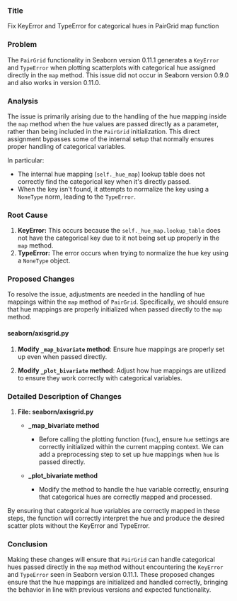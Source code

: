 ### Title
Fix KeyError and TypeError for categorical hues in PairGrid map function

### Problem
The `PairGrid` functionality in Seaborn version 0.11.1 generates a `KeyError` and `TypeError` when plotting scatterplots with categorical hue assigned directly in the `map` method. This issue did not occur in Seaborn version 0.9.0 and also works in version 0.11.0.

### Analysis
The issue is primarily arising due to the handling of the hue mapping inside the `map` method when the hue values are passed directly as a parameter, rather than being included in the `PairGrid` initialization. This direct assignment bypasses some of the internal setup that normally ensures proper handling of categorical variables.

In particular:
- The internal hue mapping (`self._hue_map`) lookup table does not correctly find the categorical key when it's directly passed.
- When the key isn't found, it attempts to normalize the key using a `NoneType` norm, leading to the `TypeError`.

### Root Cause
1. **KeyError:** This occurs because the `self._hue_map.lookup_table` does not have the categorical key due to it not being set up properly in the `map` method.
2. **TypeError:** The error occurs when trying to normalize the hue key using a `NoneType` object.

### Proposed Changes
To resolve the issue, adjustments are needed in the handling of hue mappings within the `map` method of `PairGrid`. Specifically, we should ensure that hue mappings are properly initialized when passed directly to the `map` method.

#### seaborn/axisgrid.py

1. **Modify `_map_bivariate` method**: Ensure hue mappings are properly set up even when passed directly.

2. **Modify `_plot_bivariate` method**: Adjust how hue mappings are utilized to ensure they work correctly with categorical variables.

### Detailed Description of Changes

1. **File: seaborn/axisgrid.py**
    - **_map_bivariate method**
      - Before calling the plotting function (`func`), ensure `hue` settings are correctly initialized within the current mapping context. We can add a preprocessing step to set up hue mappings when `hue` is passed directly.

    - **_plot_bivariate method**
      - Modify the method to handle the hue variable correctly, ensuring that categorical hues are correctly mapped and processed.

By ensuring that categorical hue variables are correctly mapped in these steps, the function will correctly interpret the hue and produce the desired scatter plots without the KeyError and TypeError.

### Conclusion
Making these changes will ensure that `PairGrid` can handle categorical hues passed directly in the `map` method without encountering the `KeyError` and `TypeError` seen in Seaborn version 0.11.1. These proposed changes ensure that the hue mappings are initialized and handled correctly, bringing the behavior in line with previous versions and expected functionality.